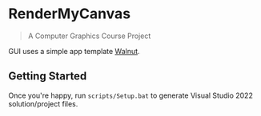# RenderMyCanvas
> A Computer Graphics Course Project

GUI uses a simple app template [Walnut](https://github.com/TheCherno/Walnut).

## Getting Started
Once you're happy, run `scripts/Setup.bat` to generate Visual Studio 2022 solution/project files.